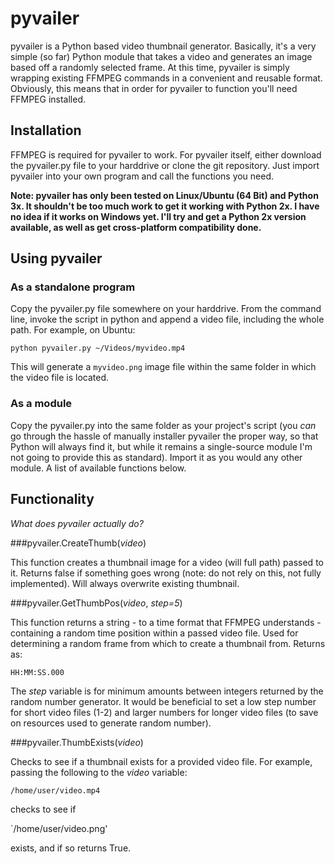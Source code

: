 # pyvailer
pyvailer is a Python based video thumbnail generator. Basically, it's a very simple (so far) Python module that takes a video and generates an image based off a randomly selected frame. At this time, pyvailer is simply wrapping existing FFMPEG commands in a convenient and reusable format. Obviously, this means that in order for pyvailer to function you'll need FFMPEG installed.

## Installation

FFMPEG is required for pyvailer to work. For pyvailer itself, either download the pyvailer.py file to your harddrive or clone the git repository. Just import pyvailer into your own program and call the functions you need.

**Note: pyvailer has only been tested on Linux/Ubuntu (64 Bit) and Python 3x. It shouldn't be too much work to get it working with Python 2x. I have no idea if it works on Windows yet. I'll try and get a Python 2x version available, as well as get cross-platform compatibility done.**

## Using pyvailer

### As a standalone program

Copy the pyvailer.py file somewhere on your harddrive. From the command line, invoke the script in python and append a video file, including the whole path. For example, on Ubuntu:

`python pyvailer.py ~/Videos/myvideo.mp4`

This will generate a `myvideo.png` image file within the same folder in which the video file is located.

### As a module

Copy the pyvailer.py into the same folder as your project's script (you *can* go through the hassle of manually installer pyvailer the proper way, so that Python will always find it, but while it remains a single-source module I'm not going to provide this as standard). Import it as you would any other module. A list of available functions below.

## Functionality

*What does pyvailer actually do?*

###pyvailer.CreateThumb(*video*)

This function creates a thumbnail image for a video (will full path) passed to it. Returns false if something goes wrong (note: do not rely on this, not fully implemented). Will always overwrite existing thumbnail.

###pyvailer.GetThumbPos(*video*, *step=5*)

This function returns a string - to a time format that FFMPEG understands - containing a random time position within a passed video file. Used for determining a random frame from which to create a thumbnail from. Returns as:

`HH:MM:SS.000`

The *step* variable is for minimum amounts between integers returned by the random number generator. It would be beneficial to set a low step number for short video files (1-2) and larger numbers for longer video files (to save on resources used to generate random number).

###pyvailer.ThumbExists(*video*)

Checks to see if a thumbnail exists for a provided video file. For example, passing the following to the *video* variable:

`/home/user/video.mp4`

checks to see if

`/home/user/video.png'

exists, and if so returns True.
